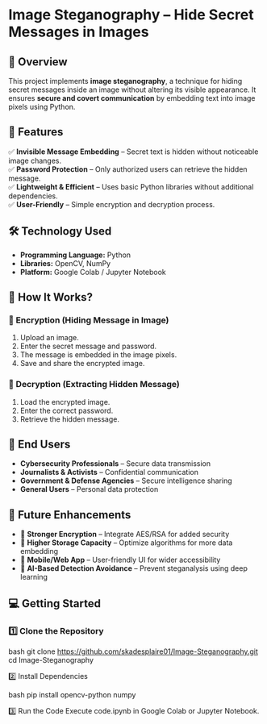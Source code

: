 # Image Steganography – Hide Secret Messages in Images

## 📌 Overview  
This project implements **image steganography**, a technique for hiding secret messages inside an image without altering its visible appearance. It ensures **secure and covert communication** by embedding text into image pixels using Python.  

## 🚀 Features  
✅ **Invisible Message Embedding** – Secret text is hidden without noticeable image changes.  
✅ **Password Protection** – Only authorized users can retrieve the hidden message.  
✅ **Lightweight & Efficient** – Uses basic Python libraries without additional dependencies.  
✅ **User-Friendly** – Simple encryption and decryption process.  

## 🛠️ Technology Used  
- **Programming Language:** Python  
- **Libraries:** OpenCV, NumPy  
- **Platform:** Google Colab / Jupyter Notebook  

## 🎯 How It Works?  
### 🔹 Encryption (Hiding Message in Image)  
1. Upload an image.  
2. Enter the secret message and password.  
3. The message is embedded in the image pixels.  
4. Save and share the encrypted image.  

### 🔹 Decryption (Extracting Hidden Message)  
1. Load the encrypted image.  
2. Enter the correct password.  
3. Retrieve the hidden message.  

## 👥 End Users  
- **Cybersecurity Professionals** – Secure data transmission  
- **Journalists & Activists** – Confidential communication  
- **Government & Defense Agencies** – Secure intelligence sharing  
- **General Users** – Personal data protection  

## 🔮 Future Enhancements  
- 🔹 **Stronger Encryption** – Integrate AES/RSA for added security  
- 🔹 **Higher Storage Capacity** – Optimize algorithms for more data embedding  
- 🔹 **Mobile/Web App** – User-friendly UI for wider accessibility  
- 🔹 **AI-Based Detection Avoidance** – Prevent steganalysis using deep learning  

## 💻 Getting Started 

### 1️⃣ Clone the Repository

bash
git clone https://github.com/skadesplaire01/Image-Steganography.git
cd Image-Steganography

2️⃣ Install Dependencies

bash
pip install opencv-python numpy

3️⃣ Run the Code
Execute code.ipynb in Google Colab or Jupyter Notebook.
